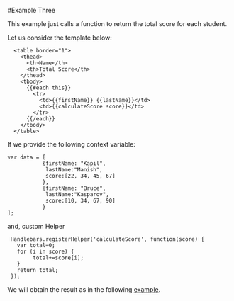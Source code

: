 #Example Three

This example just calls a function to return the total score for each student.

Let us consider the template below:

~~~
  <table border="1">
    <thead>
      <th>Name</th>
      <th>Total Score</th>
    </thead>
    <tbody>
      {{#each this}}
        <tr>
          <td>{{firstName}} {{lastName}}</td>
          <td>{{calculateScore score}}</td>
        </tr>
      {{/each}}
    </tbody>
  </table>

~~~

If we provide the following context variable:

~~~
var data = [
           {firstName: "Kapil",
            lastName:"Manish",
            score:[22, 34, 45, 67]
           },
           {firstName: "Bruce",
            lastName:"Kasparov",
            score:[10, 34, 67, 90]
           }
];
~~~

and, custom Helper

~~~
 Handlebars.registerHelper('calculateScore', function(score) {
   var total=0;
   for (i in score) {
 	    total+=score[i];
   }
   return total;
 });
 ~~~

We will obtain the result as in the following <a href ="archives/examples/example3.html" target="_blank">example</a>.

